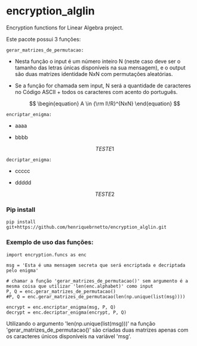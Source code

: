 # encryption_alglin
Encryption functions for Linear Algebra project.

Este pacote possui 3 funções:

```
gerar_matrizes_de_permutacao:
```

- Nesta função o input é um número inteiro N (neste caso deve ser o tamanho das letras únicas disponíveis na sua mensagem), e o output são duas matrizes identidade NxN com permutações aleatórias.
- Se a função for chamada sem input, N será a quantidade de caracteres no Código ASCII + todos os caracteres com acento do português.

    $$
    \begin{equation}
    A  \in {\rm I\!R}^{NxN}
    \end{equation}
    $$
  
```
encriptar_enigma:
```

- aaaa
- bbbb

    $$
    \begin{equation}
    TESTE1
    \end{equation}
    $$

```
decriptar_enigma:
```

- ccccc
- ddddd

    $$
    \begin{equation}
    TESTE2
    \end{equation}
    $$



### Pip install

```
pip install git+https://github.com/henriquebrnetto/encryption_alglin.git
```

### Exemplo de uso das funções:

```
import encryption.funcs as enc

msg = 'Esta é uma mensagem secreta que será encriptada e decriptada pelo enigma'

# chamar a função 'gerar_matrizes_de_permutacao()' sem argumento é a mesma coisa que utilizar 'len(enc.alphabet)' como input
P, Q = enc.gerar_matrizes_de_permutacao()
#P, Q = enc.gerar_matrizes_de_permutacao(len(np.unique(list(msg))))

encrypt = enc.encriptar_enigma(msg, P, Q)
decrypt = enc.decriptar_enigma(encrypt, P, Q)
```

Utilizando o argumento 'len(np.unique(list(msg)))' na função 'gerar_matrizes_de_permutacao()' são criadas duas matrizes apenas com os caracteres únicos disponíveis na variável 'msg'.